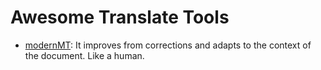 # Awesome Translate Tools

- [modernMT](https://www.modernmt.com/): It improves from corrections and adapts to the context of the document. Like a human.
